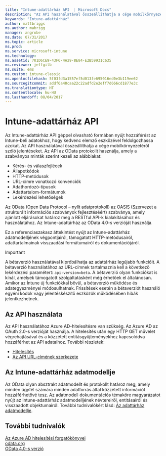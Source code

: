 ```yaml
---
title: "Intune-adattárház API  | Microsoft Docs"
description: "Az API használatával összeállíthatja a cége mobilkörnyezetéről szóló jelentéseket."
keywords: "Intune-adattárház"
author: mattbriggs
ms.author: mabrigg
manager: angrobe
ms.date: 07/31/2017
ms.topic: article
ms.prod: 
ms.service: microsoft-intune
ms.technology: 
ms.assetid: 701D6CE9-43F6-4A29-8E84-E2B59931C635
ms.reviewer: jeffgilb
ms.suite: ems
ms.custom: intune-classic
ms.openlocfilehash: 5f03fd3a1557ef5d013fe695016ed0e3b119ee62
ms.sourcegitcommit: addf6a40caa22c22adfd2e2eff7d666cd1877e3c
ms.translationtype: HT
ms.contentlocale: hu-HU
ms.lasthandoff: 08/04/2017
---
```

#  <a name="intune-data-warehouse-api"></a>Intune-adattárház API

Az Intune-adattárház API géppel olvasható formában nyújt hozzáférést az Intune-beli adatokhoz, hogy kedvenc elemző eszközével feldolgozhassa azokat. Az API használatával összeállíthatja a cége mobilkörnyezetéről szóló jelentéseket. Az API az OData protokollt használja, amely a szabványos minták szerint kezeli az alábbiakat:

  -   Kérés- és válaszfejlécek
  -   Állapotkódok
  -   HTTP-metódusok
  -   URL-címre vonatkozó konvenciók
  -   Adathordozó-típusok
  -   Adattartalom-formátumok
  -   Lekérdezési lehetőségek

Az OData (Open Data Protocol – nyílt adatprotokoll) az OASIS (Szervezet a strukturált információs szabványok fejlesztéséért) szabványa, amely ajánlott eljárásokat határoz meg a RESTful API-k kialakításához és használatához. Az Intune-adattárház az OData 4.0-s verzióját használja.

Ez a referenciaszakasz áttekintést nyújt az Intune-adattárház adatmodelljének végpontjairól, támogatott HTTP-metódusairól, adattartalmainak visszaadási formátumairól és dokumentációjáról.

> [!Important]  
> A bétaverzió használatával kipróbálhatja az adattárház legújabb funkcióit. A bétaverzió használatához az URL-címnek tartalmaznia kell a következő lekérdezési paramétert: `api-version=beta`. A bétaverzió olyan funkciókat is kínál, amelyek támogatott szolgáltatásként még érhetőek el általánosan. Amikor az Intune új funkciókkal bővül, a bétaverzió működése és adategyezményei módosulhatnak. Frissítések esetén a bétaverziót használó egyéni kódok vagy jelentéskészítő eszközök működésében hibák jelentkezhetnek. <!--If you experience problems with the beta service, follow [link to feedback process]() to report the issue or provide feedback.-->

<!-- ## OData custom client

You can access the Intune Data Warehouse data model through RESTful endpoints. To gain access to your data, your client must authorize with Microsoft Azure Active Directory (Azure AD) using OAuth 2.0. You first set up a web app and a client app in Azure, grant permissions to the client. Your local client will get authorization, can then communicate with the Data Warehouse endpoints.

For more information, see [Get data from the Data Warehouse API with a REST client](Get-data-REST.md) -->

## <a name="interacting-with-the-api"></a>Az API használata

Az API használatához Azure AD-hitelesítésre van szükség. Az Azure AD az OAuth 2.0-s verzióját használja. A hitelesítés után egy HTTP GET művelet végrehajtásával és a közzétett entitásgyűjteményekhez kapcsolódva hozzáférhet az API adataihoz. További részletek:

 -  [Hitelesítés](reports-api-url.md)
 -  [Az API URL-címének szerkezete](reports-api-url.md)

## <a name="intune-data-warehouse-data-model"></a>Az Intune-adattárház adatmodellje

Az OData olyan absztrakt adatmodellt és protokollt határoz meg, amely minden ügyfél számára minden adatforrás által közzétett információt hozzáférhetővé tesz. Az adatmodell dokumentációs témaköre magyarázatot nyújt az Intune-adattárház adatmodelljének névtereiről, entitásairól és visszaadott objektumairól. További tudnivalókért lásd: [Az adattárház adatmodellje](reports-ref-data-model.md).

## <a name="for-more-information"></a>További tudnivalók

[Az Azure AD hitelesítési forgatókönyvei](https://docs.microsoft.com/azure/active-directory/develop/active-directory-authentication-scenarios)  
[odata.org](http://www.odata.org)  
[OData 4.0-s verzió](http://docs.oasis-open.org/odata/odata/v4.0/odata-v4.0-part1-protocol.html)  
